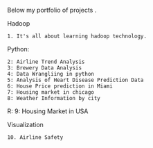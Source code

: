 Below my portfolio of projects .

Hadoop

    1. It's all about learning hadoop technology.

Python:

    2: Airline Trend Analysis
    3: Brewery Data Analysis
    4: Data Wrangliing in python
    5: Analysis of Heart Disease Prediction Data
    6: House Price prediction in Miami
    7: Housing market in chicago
    8: Weather Information by city

R: 
    9: Housing Market in USA

Visualization 

    10. Airline Safety
